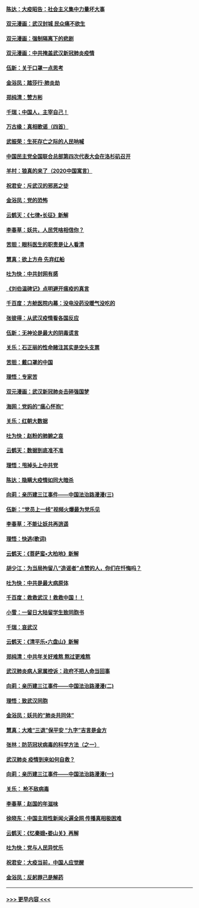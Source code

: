 #### [陈达：大疫昭告：社会主义集中力量坏大事](../pages/nsc993/n11859419.md?t=02121202) 
#### [双元漫画：武汉封城 民众痛不欲生](../pages/nsc993/n11859287.md?t=02121202) 
#### [双元漫画：强制隔离下的悲剧](../pages/nsc993/n11859244.md?t=02121202) 
#### [双元漫画：中共掩盖武汉新冠肺炎疫情](../pages/nsc993/n11858249.md?t=02121202) 
#### [伍新：关于口罩一点思考](../pages/nsc993/n11859195.md?t=02121202) 
#### [金浴凤：踏莎行‧肺炎劫](../pages/nsc993/n11858227.md?t=02121202) 
#### [郑纯清：赞方彬](../pages/nsc993/n11856803.md?t=02121202) 
#### [千瑞；中国人，主宰自己！](../pages/nsc993/n11856793.md?t=02121202) 
#### [万古缘：真相歌谣（四首）](../pages/nsc993/n11856263.md?t=02121202) 
#### [武振荣：生死存亡之际的人民呐喊](../pages/nsc993/n11856256.md?t=02121202) 
#### [中国民主党全国联合总部第四次代表大会在洛杉矶召开](../pages/nsc993/n11856344.md?t=02121202) 
#### [羊村：狼真的来了（2020中国寓言）](../pages/nsc993/n11856229.md?t=02121202) 
#### [祝君安：斥武汉的邪恶之徒](../pages/nsc993/n11855861.md?t=02121202) 
#### [金浴凤：党的恐怖](../pages/nsc993/n11855849.md?t=02121202) 
#### [云鹤天：《七律▪长征》新解](../pages/nsc993/n11855479.md?t=02121202) 
#### [李春草：妖共，人民凭啥相信你？](../pages/nsc993/n11855196.md?t=02121202) 
#### [苦胆：眼科医生的职责是让人看清](../pages/nsc993/n11853840.md?t=02121202) 
#### [慧真：欲上方舟 先弃红船](../pages/nsc993/n11853483.md?t=02121202) 
#### [吐为快：中共封网有感](../pages/nsc993/n11852575.md?t=02121202) 
#### [《刘伯温碑记》点明避开瘟疫的真言](../pages/nsc993/n11852128.md?t=02121202) 
#### [千百度：方舱医院内幕：没电没药没暖气没吃的](../pages/nsc993/n11850211.md?t=02121202) 
#### [张彼得：从武汉疫情看各国反应](../pages/nsc993/n11850102.md?t=02121202) 
#### [伍新：无神论是最大的阴毒谎言](../pages/nsc993/n11846129.md?t=02121202) 
#### [关乐：石正丽的性命赌注其实是空头支票](../pages/nsc993/n11846109.md?t=02121202) 
#### [苦胆：戴口罩的中国](../pages/nsc993/n11845576.md?t=02121202) 
#### [理悟：专家苦](../pages/nsc993/n11845564.md?t=02121202) 
#### [双元漫画：武汉新冠肺炎击碎强国梦](../pages/nsc993/n11843320.md?t=02121202) 
#### [海网：党妈的“瘟心怀抱”](../pages/nsc993/n11840740.md?t=02121202) 
#### [关乐：红朝大数据](../pages/nsc993/n11840675.md?t=02121202) 
#### [吐为快：赵粉的肺腑之哀](../pages/nsc993/n11840618.md?t=02121202) 
#### [云鹤天：数据到底准不准](../pages/nsc993/n11840325.md?t=02121202) 
#### [理悟：甩掉头上中共党](../pages/nsc993/n11838826.md?t=02121202) 
#### [陈达：隐瞒大疫情如同大暗杀](../pages/nsc993/n11838771.md?t=02121202) 
#### [向莉：亲历建三江事件——中国法治路漫漫(三)](../pages/nsc993/n11831825.md?t=02121202) 
#### [伍新：“党员上一线”视频火爆最为党乐见](../pages/nsc993/n11838200.md?t=02121202) 
#### [李春草：不能让妖共再逍遥](../pages/nsc993/n11838102.md?t=02121202) 
#### [理悟：快逃(歌词)](../pages/nsc993/n11838083.md?t=02121202) 
#### [云鹤天：《菩萨蛮▪大柏地》新解](../pages/nsc993/n11838059.md?t=02121202) 
#### [胡少江：为当局拘留八“造谣者”点赞的人，你们在忏悔吗？](../pages/nsc993/n11836801.md?t=02121202) 
#### [吐为快：中共是最大病原体](../pages/nsc993/n11836748.md?t=02121202) 
#### [千百度：救救武汉！救救中国！！](../pages/nsc993/n11836145.md?t=02121202) 
#### [小雪：一留日大陆留学生致同胞书](../pages/nsc993/n11834624.md?t=02121202) 
#### [千瑞：哀武汉](../pages/nsc993/n11833647.md?t=02121202) 
#### [云鹤天：《清平乐▪六盘山》新解](../pages/nsc993/n11833611.md?t=02121202) 
#### [郑纯清：中共年关好难熬 熬过更难熬](../pages/nsc993/n11833489.md?t=02121202) 
#### [武汉肺炎病人家属控诉：政府不把人命当回事](../pages/nsc993/n11833205.md?t=02121202) 
#### [向莉：亲历建三江事件——中国法治路漫漫(二)](../pages/nsc993/n11829102.md?t=02121202) 
#### [理悟：致武汉同胞](../pages/nsc993/n11831522.md?t=02121202) 
#### [金浴凤：妖共的“肺炎共同体”](../pages/nsc993/n11829448.md?t=02121202) 
#### [慧真：大难“三退”保平安 “九字”吉言是金方](../pages/nsc993/n11829501.md?t=02121202) 
#### [张林：防范冠状病毒的科学方法（之一）](../pages/nsc993/n11828618.md?t=02121202) 
#### [武汉肺炎 疫情到来如何自救？](../pages/nsc993/n11827632.md?t=02121202) 
#### [向莉：亲历建三江事件——中国法治路漫漫(一)](../pages/nsc993/n11827190.md?t=02121202) 
#### [关乐： 枪不敌病毒](../pages/nsc993/n11826746.md?t=02121202) 
#### [李春草：赵国的年滋味](../pages/nsc993/n11826321.md?t=02121202) 
#### [徐晓东：中国主观性新闻火遍全网 传播真相极困难](../pages/nsc993/n11826508.md?t=02121202) 
#### [云鹤天：《忆秦娥▪娄山关》再解](../pages/nsc993/n11824682.md?t=02121202) 
#### [吐为快：党与人民异忧乐](../pages/nsc993/n11824660.md?t=02121202) 
#### [祝君安：大疫当前，中国人应觉醒](../pages/nsc993/n11821946.md?t=02121202) 
#### [金浴凤：反躬罪己是解药](../pages/nsc993/n11820280.md?t=02121202) 

----
#### [ >>> 更早内容 <<< ](../indexes/nsc993-earlier.md)

